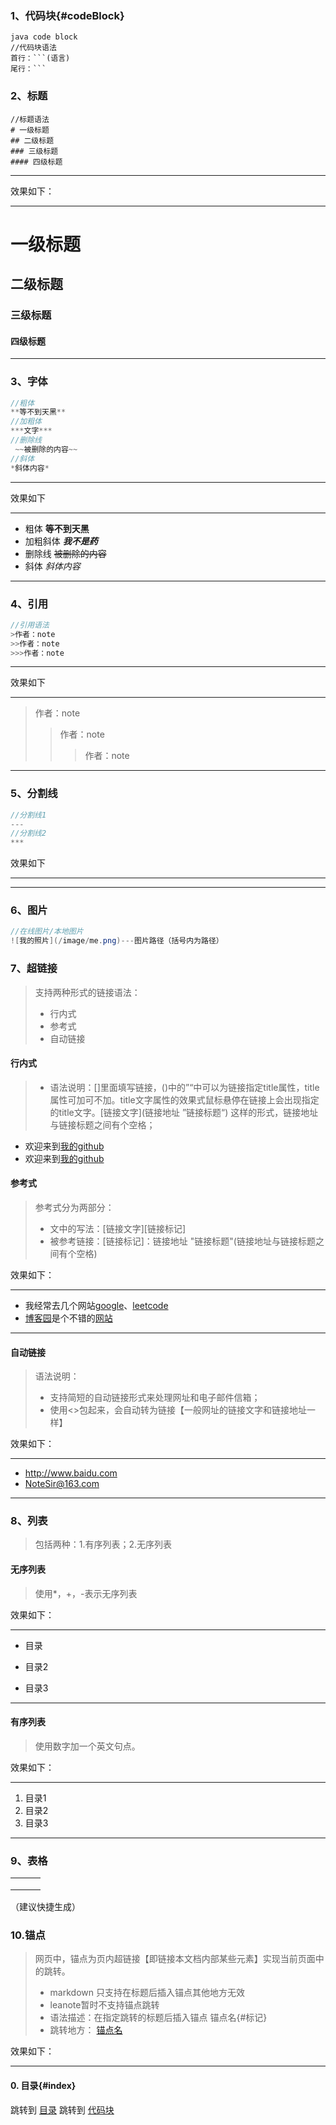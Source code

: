 ### 1、代码块{#codeBlock}  

```shell
java code block
//代码块语法
首行：```(语言)
尾行：```
```

### 2、标题

```shell
//标题语法
# 一级标题
## 二级标题
### 三级标题
#### 四级标题
```
***
效果如下：
***
# 一级标题
## 二级标题
### 三级标题
#### 四级标题
***
### 3、字体

```java
//粗体
**等不到天黑**
//加粗体
***文字***
//删除线
 ~~被删除的内容~~
//斜体
*斜体内容*
```
***
效果如下
***
- 粗体 **等不到天黑**
- 加粗斜体 ***我不是药***
- 删除线 ~~被删除的内容~~
- 斜体 *斜体内容*
***

### 4、引用

``` java
//引用语法
>作者：note
>>作者：note
>>>作者：note
```
***
效果如下
***
>作者：note
>>作者：note
>>
>>>作者：note
***
### 5、分割线

```java
//分割线1
---
//分割线2
***
```

效果如下

***

---

### 6、图片

```java
//在线图片/本地图片
![我的照片](/image/me.png)---图片路径（括号内为路径）
```

### 7、超链接
>支持两种形式的链接语法：
>- 行内式
>- 参考式
>- 自动链接
#### **行内式**
>- 语法说明：\[]里面填写链接，()中的”“中可以为链接指定title属性，title属性可加可不加。title文字属性的效果式鼠标悬停在链接上会出现指定的title文字。\[链接文字](链接地址 ”链接标题“) 这样的形式，链接地址与链接标题之间有个空格；
- 欢迎来到[我的github](地址)
- 欢迎来到[我的github](https://gitee.com/jiucheng123/syntex-study "我的gitee")

#### **参考式**
> 参考式分为两部分：
>- 文中的写法：[链接文字][链接标记]
>- 被参考链接：[链接标记]：链接地址 "链接标题"(链接地址与链接标题之间有个空格)

效果如下：
***
- 我经常去几个网站[google][1]、[leetcode][2]
- [博客园][3]是个不错的[网站][]

[1]:http://www.baidu.com "google"
[2]:https://leetcode.cn/ "leetcode"
[3]:https://www.cnblogs.com/ "博客园"
[网站]:https://cn.bing.com/
***
#### **自动链接**
>语法说明：
>- 支持简短的自动链接形式来处理网址和电子邮件信箱；
>- 使用<>包起来，会自动转为链接【一般网址的链接文字和链接地址一样】

效果如下：
***
- <http://www.baidu.com>
- <NoteSir@163.com>
***
### 8、列表
>包括两种：1.有序列表；2.无序列表

#### **无序列表**
>使用*，+，-表示无序列表

效果如下：
***
- 目录
* 目录2
+ 目录3
***

#### **有序列表**
>使用数字加一个英文句点。

效果如下：
***
1. 目录1
2. 目录2
3. 目录3
***

###  9、表格

|      |      |      |
| ---- | ---- | ---- |
|      |      |      |
|      |      |      |
|      |      |      |

（建议快捷生成）

### 10.锚点
> 网页中，锚点为页内超链接【即链接本文档内部某些元素】实现当前页面中的跳转。
>- markdown 只支持在标题后插入锚点其他地方无效
>- leanote暂时不支持锚点跳转
>- 语法描述：在指定跳转的标题后插入锚点  锚点名{#标记}
>- 跳转地方： [锚点名](#标记)

效果如下：
***
#### 0. 目录{#index}


跳转到 [目录](#index)
跳转到 [代码块](#codeBlock)
  















